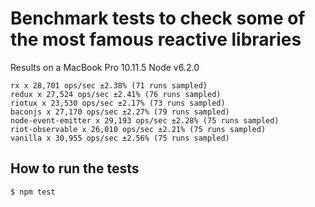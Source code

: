 # Benchmark tests to check some of the most famous reactive libraries


Results on a MacBook Pro 10.11.5 Node v6.2.0
```
rx x 28,701 ops/sec ±2.38% (71 runs sampled)
redux x 27,524 ops/sec ±2.41% (76 runs sampled)
riotux x 23,530 ops/sec ±2.17% (73 runs sampled)
baconjs x 27,170 ops/sec ±2.27% (79 runs sampled)
node-event-emitter x 29,193 ops/sec ±2.28% (75 runs sampled)
riot-observable x 26,010 ops/sec ±2.21% (75 runs sampled)
vanilla x 30,955 ops/sec ±2.56% (75 runs sampled)
```

## How to run the tests

```
$ npm test
```

